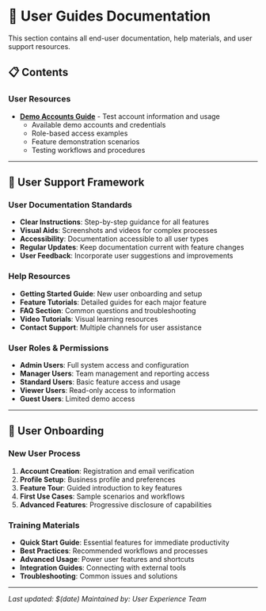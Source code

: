 # 👥 User Guides Documentation

This section contains all end-user documentation, help materials, and user support resources.

## 📋 Contents

### User Resources

- **[Demo Accounts Guide](./DEMO_ACCOUNTS_GUIDE.md)** - Test account information and usage
  - Available demo accounts and credentials
  - Role-based access examples
  - Feature demonstration scenarios
  - Testing workflows and procedures

---

## 👥 User Support Framework

### User Documentation Standards

- **Clear Instructions**: Step-by-step guidance for all features
- **Visual Aids**: Screenshots and videos for complex processes
- **Accessibility**: Documentation accessible to all user types
- **Regular Updates**: Keep documentation current with feature changes
- **User Feedback**: Incorporate user suggestions and improvements

### Help Resources

- **Getting Started Guide**: New user onboarding and setup
- **Feature Tutorials**: Detailed guides for each major feature
- **FAQ Section**: Common questions and troubleshooting
- **Video Tutorials**: Visual learning resources
- **Contact Support**: Multiple channels for user assistance

### User Roles & Permissions

- **Admin Users**: Full system access and configuration
- **Manager Users**: Team management and reporting access
- **Standard Users**: Basic feature access and usage
- **Viewer Users**: Read-only access to information
- **Guest Users**: Limited demo access

---

## 🚀 User Onboarding

### New User Process

1. **Account Creation**: Registration and email verification
2. **Profile Setup**: Business profile and preferences
3. **Feature Tour**: Guided introduction to key features
4. **First Use Cases**: Sample scenarios and workflows
5. **Advanced Features**: Progressive disclosure of capabilities

### Training Materials

- **Quick Start Guide**: Essential features for immediate productivity
- **Best Practices**: Recommended workflows and processes
- **Advanced Usage**: Power user features and shortcuts
- **Integration Guides**: Connecting with external tools
- **Troubleshooting**: Common issues and solutions

---

_Last updated: $(date)_
_Maintained by: User Experience Team_
